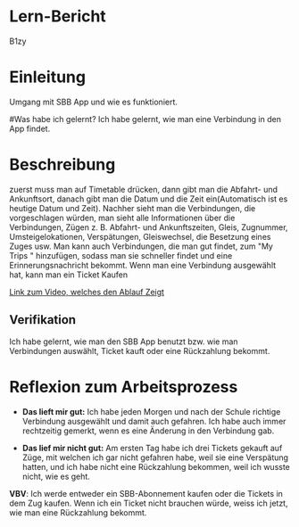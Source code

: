 # Lern-Bericht
B1zy

# Einleitung
Umgang mit SBB App und wie es funktioniert.

#Was habe ich gelernt?
Ich habe gelernt, wie man eine Verbindung in den App findet.

# Beschreibung
zuerst muss man auf Timetable drücken, dann gibt man die Abfahrt- und Ankunftsort, danach gibt man die Datum und die Zeit ein(Automatisch ist es heutige Datum und Zeit). Nachher sieht man die Verbindungen, die vorgeschlagen würden, man sieht alle Informationen über die Verbindungen, Zügen z. B. Abfahrt- und Ankunftszeiten, Gleis, Zugnummer, Umsteigelokationen, Verspätungen, Gleiswechsel, die Besetzung eines Zuges usw. Man kann auch Verbindungen, die man gut findet, zum "My Trips " hinzufügen, sodass man sie schneller findet und eine Erinnerungsnachricht bekommt. Wenn man eine Verbindung ausgewählt hat, kann man ein Ticket Kaufen

[Link zum Video, welches den Ablauf Zeigt](https://youtube.com/shorts/BPr9PB4qVWE?feature=share)

## Verifikation

Ich habe gelernt, wie man den SBB App benutzt bzw. wie man Verbindungen auswählt, Ticket kauft oder eine Rückzahlung bekommt.


# Reflexion zum Arbeitsprozess

* **Das lieft mir gut:**
Ich habe jeden Morgen und nach der Schule richtige Verbindung ausgewählt und damit auch gefahren.
Ich habe auch immer rechtzeitig gemerkt, wenn es eine Änderung in den Verbindung gab.

 * **Das lief mir nicht gut:**
Am ersten Tag habe ich drei Tickets gekauft auf Züge, mit welchen ich gar nicht gefahren habe,
weil sie eine Verspätung hatten, und ich habe nicht eine Rückzahlung bekommen, weil ich wusste nicht, wie es geht.




**VBV**: 
Ich werde entweder ein SBB-Abonnement kaufen oder die Tickets in dem Zug kaufen. 
Wenn ich ein Ticket nicht brauchen würde, weiss ich jetzt, wie man eine Rückzahlung bekommt.
